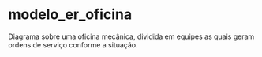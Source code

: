 # modelo_er_oficina
Diagrama sobre uma oficina mecânica, dividida em equipes as quais geram ordens de serviço conforme a situação.
